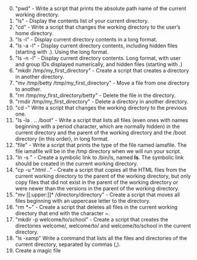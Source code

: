 0. "pwd" - Write a script that prints the absolute path name of the current working directory.
1. "ls" - Display the contents list of your current directory.
2. "cd" - Write a script that changes the working directory to the user’s home directory.
3. "ls -l" - Display current directory contents in a long format.
4. "ls -a -l" - Display current directory contents, including hidden files (starting with .). Using the long format.
5. "ls -n -l" - Display current directory contents. Long format, with user and group IDs displayed numerically, and hidden files (starting with .)
6. "mkdir /tmp/my_first_directory" - Create a script that creates a directory in another directory.
7. "mv /tmp/betty /tmp/my_first_directory" - Move a file from one directory to another.
8. "rm /tmp/my_first_directory/betty" - Delete the file in the directory.
9. "rmdir /tmp/my_first_directory" - Delete a directory in another directory.
10. "cd -" Write a script that changes the working directory to the previous one.
11. "ls -la . .. /boot" - Write a script that lists all files (even ones with names beginning with a period character, which are normally hidden) in the current directory and the parent of the working directory and the /boot directory (in this order), in long format.
12. "file" - Write a script that prints the type of the file named iamafile. The file iamafile will be in the /tmp directory when we will run your script.
13. "ln -s <linked file> <link name>" - Create a symbolic link to /bin/ls, named __ls__. The symbolic link should be created in the current working directory.
14. "cp -u *.html .." - Create a script that copies all the HTML files from the current working directory to the parent of the working directory, but only copy files that did not exist in the parent of the working directory or were newer than the versions in the parent of the working directory.
15. "mv [[:upper:]]* /directory/directory" - Create a script that moves all files beginning with an uppercase letter to the directory.
16. "rm *~" - Create a script that deletes all files in the current working directory that end with the character ~.
17. "mkdir -p welcome/to/school" - Create a script that creates the directories welcome/, welcome/to/ and welcome/to/school in the current directory.
18. "ls -xamp" Write a command that lists all the files and directories of the current directory, separated by commas (,).
19. Create a magic file
